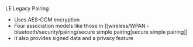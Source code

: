LE Legacy Pairing
- Uses AES-CCM encryption
- Four association models like those in [[wireless/WPAN - bluetooth/security/pairing/secure simple pairing|secure simple pairing]]
- It also provides signed data and a privacy feature